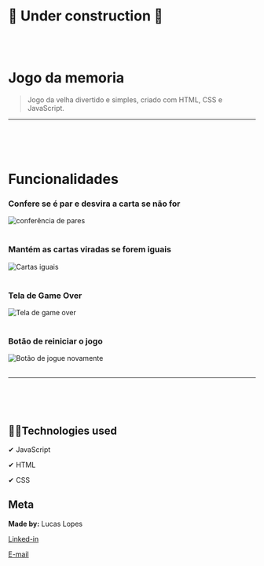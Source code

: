 ﻿# 🚧 Under construction 🚧
<br/><br/>

 # Jogo da memoria
>Jogo da velha divertido e simples, criado com HTML, CSS e JavaScript. 
---
<br/><br/><br/>

# Funcionalidades

### Confere se é par e desvira a carta se não for 
![conferência de pares]()
<br/><br/>

### Mantém as cartas viradas se forem iguais
![Cartas iguais]()
<br/><br/>

### Tela de Game Over
![Tela de game over]()
<br/><br/>

### Botão de reiniciar o jogo
![Botão de jogue novamente]()
<br/><br/>

----
<br/><br/><br/>

## 👨‍💻Technologies used

✔ JavaScript

✔ HTML

✔ CSS


## Meta
**Made by:** Lucas Lopes

[Linked-in](https://www.linkedin.com/in/lucas-lopes-840965190/ "My Linked-in")

[E-mail](mailto:lucas.santos.pessoal@outlook.com "My e-mail")

